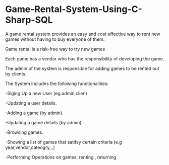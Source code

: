 # Game-Rental-System-Using-C-Sharp-SQL

A game rental system provides an easy and cost effective way to rent new games without having to buy everyone of them.

Game rental is a risk-free way to try new games

Each game has a vendor who has the responsibility of developing the game.

The admin of the system is responsible for adding games to be rented out by clients.

The System includes the following functionalities:

-Siging Up a new User (eg.admin,clien)

-Updating a user details.

-Adding a game (by admin).

-Updating a game details (by admin).

-Browsing games.

-Showing a list of games that satifsy certain criteria (e.g year,vendor,cateogry,..)

-Performing Operations on games: renting , returning 
